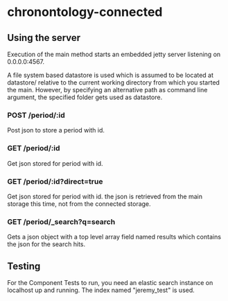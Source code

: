 # chronontology-connected

## Using the server

Execution of the main method starts an embedded 
jetty server listening on 0.0.0.0:4567.

A file system based datastore is used which is assumed to 
be located at datastore/ relative to the current working directory from
which you started the main. However, by specifying an alternative path
as command line argument, the specified folder gets used as datastore.

### POST /period/:id 

Post json to store a period with id.

### GET /period/:id

Get json stored for period with id.

### GET /period/:id?direct=true

Get json stored for period with id. the json is retrieved from 
the main storage this time, not from the connected storage.

### GET /period/_search?q=search

Gets a json object with a top level array field named results which
contains the json for the search hits.

## Testing

For the Component Tests to run, you need an elastic search 
instance on localhost up and running. The index named "jeremy_test" 
is used.
